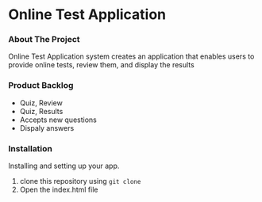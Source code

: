 # Online Test Application

<!-- ABOUT THE PROJECT -->

### About The Project

Online Test Application system creates an application that enables users to provide online tests, review them, and display the results

### Product Backlog

- Quiz, Review
- Quiz, Results
- Accepts new questions
- Dispaly answers 

### Installation

Installing and setting up your app.

1. clone this repository using `git clone `
2. Open the index.html file 

